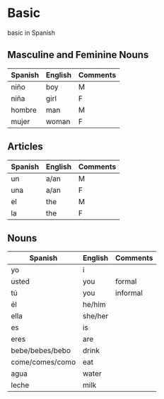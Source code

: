 # Basic

basic in Spanish

## Masculine and Feminine Nouns

| Spanish | English | Comments |
| ----- | ------- | -------- |
| niño | boy | M |
| niña | girl | F |
| hombre | man | M |
| mujer | woman | F |

## Articles

| Spanish | English | Comments |
| ----- | ------- | -------- |
| un | a/an | M |
| una | a/an | F |
| el | the | M |
| la | the | F |

## Nouns

| Spanish | English | Comments |
| ----- | ------- | -------- |
| yo | i | |
| usted | you | formal |
| tú | you | informal |
| él | he/him | |
| ella | she/her | |
| es | is | |
| eres | are | |
| bebe/bebes/bebo | drink| |
| come/comes/como | eat | |
| agua | water | |
| leche | milk ||



